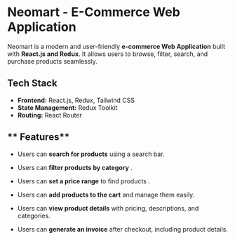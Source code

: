 # **Neomart - E-Commerce Web Application**  

Neomart is a modern and user-friendly **e-commerce Web Application** built with **React.js and Redux**. It allows users to browse, filter, search, and purchase products seamlessly.  

## **Tech Stack**  
- **Frontend:** React.js, Redux, Tailwind CSS  
- **State Management:** Redux Toolkit  
- **Routing:** React Router  

## ** Features**  

- Users can **search for products** using a search bar.  
- Users can **filter products by category** .  
- Users can **set a price range** to find products .  

- Users can **add products to the cart** and manage them easily.  
- Users can **view product details** with pricing, descriptions, and categories.  
- Users can **generate an invoice** after checkout, including product details.  

